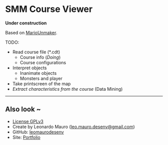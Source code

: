 # SMM Course Viewer

**Under construction**

Based on [MarioUnmaker](https://github.com/Treeki/MarioUnmaker/blob/master/FormatNotes.md).   
   
TODO:
- Read course file (\*.cdt)
    - Course info (_Doing_)
    - Course configurations
- Interpret objects
    - Inanimate objects
    - Monsters and player
- Take printscreen of the map
- _Extract characteristics from the course_ (Data Mining)
   
---
## Also look ~

- [License GPLv3](https://github.com/leomaurodesenv/smm-course-viewer/blob/master/LICENSE)
- Create by Leonardo Mauro (leo.mauro.desenv@gmail.com)
- GitHub: [leomaurodesenv](https://github.com/leomaurodesenv/)
- Site: [Portfolio](http://leonardomauro.com/portfolio/)